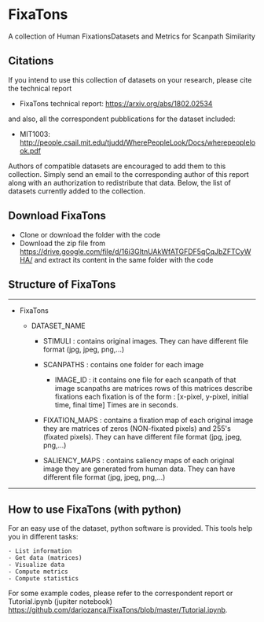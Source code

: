 # FixaTons
A collection of Human FixationsDatasets and Metrics for Scanpath Similarity

## Citations
If you intend to use this collection of datasets on your research, please cite the technical report

- FixaTons technical report: https://arxiv.org/abs/1802.02534

and also, all the correspondent pubblications for the dataset included:


- MIT1003: http://people.csail.mit.edu/tjudd/WherePeopleLook/Docs/wherepeoplelook.pdf

 Authors of compatible datasets are encouraged to add them to this collection. Simply send an email to the corresponding author of this report along with an authorization to redistribute that data. Below, the list of datasets currently added to the collection.

    
## Download FixaTons

- Clone or download the folder with the code
- Download the zip file from https://drive.google.com/file/d/16i3GItnUAkWfATGFDF5qCqJbZFTCyWHA/ and extract its content in the same folder with the code

## Structure of FixaTons

________________________________________________________________________________

- FixaTons

    - DATASET_NAME

        - STIMULI : contains original images.
                  They can have different file format (jpg, jpeg, png,...)

        - SCANPATHS : contains one folder for each image

            - IMAGE_ID :
                  it contains one file for each scanpath of that image
                  scanpaths are matrices
                  rows of this matrices describe fixations
                  each fixation is of the form :
                  [x-pixel, y-pixel, initial time, final time]
                  Times are in seconds.

        - FIXATION_MAPS : contains a fixation map of each original image
            they are matrices of zeros (NON-fixated pixels) and 255's (fixated
            pixels). They can have different file format (jpg, jpeg, png,...)

        - SALIENCY_MAPS : contains saliency maps of each original image
            they are generated from human data. They can have different file
            format (jpg, jpeg, png,...)
            
________________________________________________________________________________

## How to use FixaTons (with python)


For an easy use of the dataset, python software is provided. This tools help you in different tasks:

    - List information
    - Get data (matrices)
    - Visualize data
    - Compute metrics
    - Compute statistics

For some example codes, please refer to the correspondent report or Tutorial.ipynb (jupiter notebook) https://github.com/dariozanca/FixaTons/blob/master/Tutorial.ipynb.

